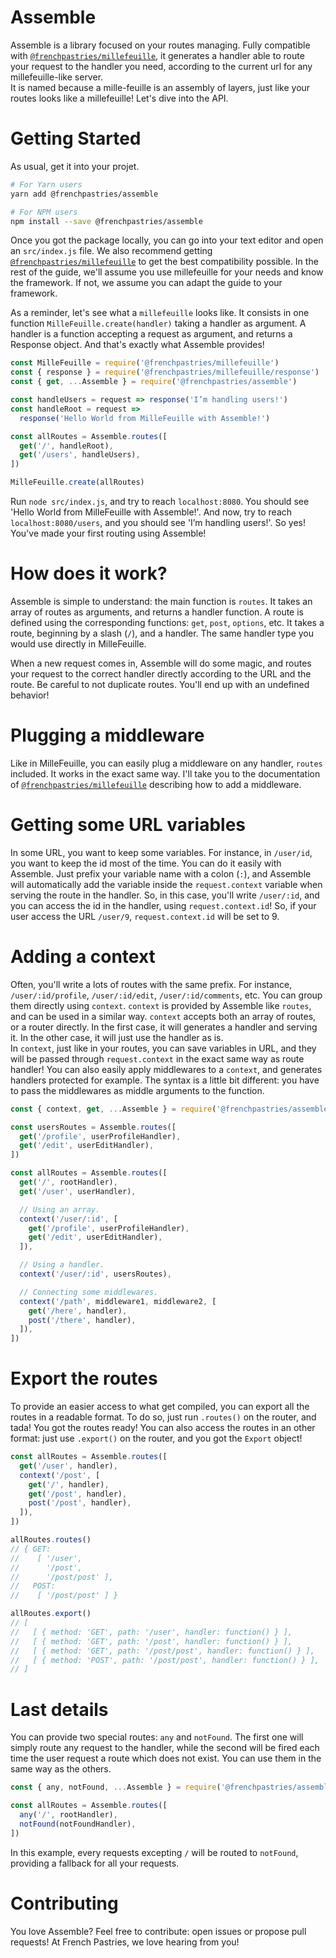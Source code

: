 # Assemble

Assemble is a library focused on your routes managing. Fully compatible with [`@frenchpastries/millefeuille`](https://github.com/FrenchPastries/millefeuille), it generates a handler able to route your request to the handler you need, according to the current url for any millefeuille-like server.  
It is named because a mille-feuille is an assembly of layers, just like your routes looks like a millefeuille! Let's dive into the API.

# Getting Started

As usual, get it into your projet.

```bash
# For Yarn users
yarn add @frenchpastries/assemble
```

```bash
# For NPM users
npm install --save @frenchpastries/assemble
```

Once you got the package locally, you can go into your text editor and open an `src/index.js` file. We also recommend getting [`@frenchpastries/millefeuille`](https://github.com/FrenchPastries/millefeuille) to get the best compatibility possible. In the rest of the guide, we'll assume you use millefeuille for your needs and know the framework. If not, we assume you can adapt the guide to your framework.

As a reminder, let's see what a `millefeuille` looks like. It consists in one function `MilleFeuille.create(handler)` taking a handler as argument. A handler is a function accepting a request as argument, and returns a Response object. And that's exactly what Assemble provides!

```javascript
const MilleFeuille = require('@frenchpastries/millefeuille')
const { response } = require('@frenchpastries/millefeuille/response')
const { get, ...Assemble } = require('@frenchpastries/assemble')

const handleUsers = request => response('I’m handling users!')
const handleRoot = request =>
  response('Hello World from MilleFeuille with Assemble!')

const allRoutes = Assemble.routes([
  get('/', handleRoot),
  get('/users', handleUsers),
])

MilleFeuille.create(allRoutes)
```

Run `node src/index.js`, and try to reach `localhost:8080`. You should see 'Hello World from MilleFeuille with Assemble!'. And now, try to reach `localhost:8080/users`, and you should see 'I’m handling users!'. So yes! You've made your first routing using Assemble!

# How does it work?

Assemble is simple to understand: the main function is `routes`. It takes an array of routes as arguments, and returns a handler function. A route is defined using the corresponding functions: `get`, `post`, `options`, etc. It takes a route, beginning by a slash (`/`), and a handler. The same handler type you would use directly in MilleFeuille.

When a new request comes in, Assemble will do some magic, and routes your request to the correct handler directly according to the URL and the route. Be careful to not duplicate routes. You'll end up with an undefined behavior!

# Plugging a middleware

Like in MilleFeuille, you can easily plug a middleware on any handler, `routes` included. It works in the exact same way. I'll take you to the documentation of [`@frenchpastries/millefeuille`](https://github.com/FrenchPastries/millefeuille#adding-a-middleware) describing how to add a middleware.

# Getting some URL variables

In some URL, you want to keep some variables. For instance, in `/user/id`, you want to keep the id most of the time. You can do it easily with Assemble. Just prefix your variable name with a colon (`:`), and Assemble will automatically add the variable inside the `request.context` variable when serving the route in the handler. So, in this case, you'll write `/user/:id`, and you can access the id in the handler, using `request.context.id`! So, if your user access the URL `/user/9`, `request.context.id` will be set to 9.

# Adding a context

Often, you'll write a lots of routes with the same prefix. For instance, `/user/:id/profile`, `/user/:id/edit`, `/user/:id/comments`, etc. You can group them directly using `context`. `context` is provided by Assemble like `routes`, and can be used in a similar way. `context` accepts both an array of routes, or a router directly. In the first case, it will generates a handler and serving it. In the other case, it will just use the handler as is.  
In `context`, just like in your routes, you can save variables in URL, and they will be passed through `request.context` in the exact same way as route handler!
You can also easily apply middlewares to a `context`, and generates handlers protected for example. The syntax is a little bit different: you have to pass the middlewares as middle arguments to the function.

```javascript
const { context, get, ...Assemble } = require('@frenchpastries/assemble')

const usersRoutes = Assemble.routes([
  get('/profile', userProfileHandler),
  get('/edit', userEditHandler),
])

const allRoutes = Assemble.routes([
  get('/', rootHandler),
  get('/user', userHandler),

  // Using an array.
  context('/user/:id', [
    get('/profile', userProfileHandler),
    get('/edit', userEditHandler),
  ]),

  // Using a handler.
  context('/user/:id', usersRoutes),

  // Connecting some middlewares.
  context('/path', middleware1, middleware2, [
    get('/here', handler),
    post('/there', handler),
  ]),
])
```

# Export the routes

To provide an easier access to what get compiled, you can export all the routes in a readable format. To do so, just run `.routes()` on the router, and tada! You got the routes ready! You can also access the routes in an other format: just use `.export()` on the router, and you got the `Export` object!

```javascript
const allRoutes = Assemble.routes([
  get('/user', handler),
  context('/post', [
    get('/', handler),
    get('/post', handler),
    post('/post', handler),
  ]),
])

allRoutes.routes()
// { GET:
//    [ '/user',
//      '/post',
//      '/post/post' ],
//   POST:
//    [ '/post/post' ] }

allRoutes.export()
// [
//   [ { method: 'GET', path: '/user', handler: function() } ],
//   [ { method: 'GET', path: '/post', handler: function() } ],
//   [ { method: 'GET', path: '/post/post', handler: function() } ],
//   [ { method: 'POST', path: '/post/post', handler: function() } ],
// ]
```

# Last details

You can provide two special routes: `any` and `notFound`. The first one will simply route any request to the handler, while the second will be fired each time the user request a route which does not exist. You can use them in the same way as the others.

```javascript
const { any, notFound, ...Assemble } = require('@frenchpastries/assemble')

const allRoutes = Assemble.routes([
  any('/', rootHandler),
  notFound(notFoundHandler),
])
```

In this example, every requests excepting `/` will be routed to `notFound`, providing a fallback for all your requests.

# Contributing

You love Assemble? Feel free to contribute: open issues or propose pull requests! At French Pastries, we love hearing from you!
